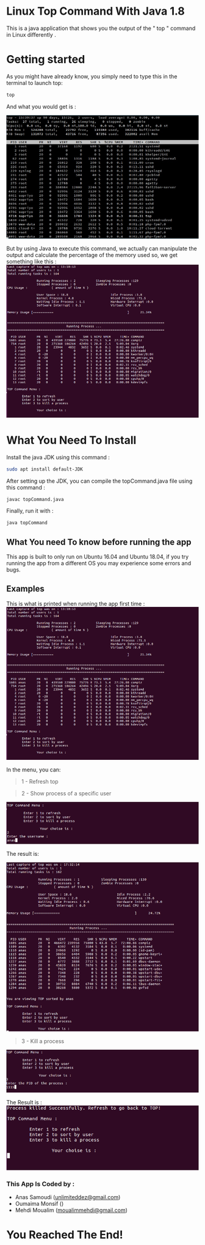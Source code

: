 # Linux Top Command With Java 1.8
   
   
    
    
 This is a java application that shows you the output of the "  top " command in Linux differently .
    
    

# Getting started

  As you might have already know, you simply need to type this in the terminal to launch top: 

```sh
top
```
And what you would get is :

![](https://github.com/SamoudiAnas/top-command-linux-with-java/blob/main/top.jpg)



But by using Java to execute this command, we actually can manipulate the output and calculate the percentage of the memory used so, we get something like this : 
![](https://github.com/SamoudiAnas/top-command-linux-with-java/blob/main/top%201.PNG)








# What You Need To Install


Install the java JDK using this command : 

```sh
sudo apt install default-JDK
```

After setting up the JDK, you can compile the topCommand.java file using this command :

```sh
javac topCommand.java
```

Finally, run it with :

```sh
java topCommand
```

## What You need To know before running the app

This app is built to only run on Ubuntu 16.04 and Ubuntu 18.04, if you try running the app from a different OS you may experience some errors and bugs.



## Examples

This is what is printed when running the app first time :
![](https://github.com/SamoudiAnas/top-command-linux-with-java/blob/main/top%201.PNG)


In the menu, you can:
> 1 -   Refresh top

> 2 -        Show process of a specific user
>

![](https://github.com/SamoudiAnas/top-command-linux-with-java/blob/main/top%202.PNG)

The result is:

![](https://github.com/SamoudiAnas/top-command-linux-with-java/blob/main/top%202u.PNG)
> 3 - Kill a process

>
![](https://github.com/SamoudiAnas/top-command-linux-with-java/blob/main/top%203.PNG)

The Result is :
\
![](https://github.com/SamoudiAnas/top-command-linux-with-java/blob/main/top%203%20u.PNG)

### This App Is Coded by : 

 - Anas Samoudi (unlimiteddez@gmail.com)
 - Oumaima Monsif ()
 - Mehdi Moualim (moualimmehdi@gmail.com)
 
 
 # You Reached The End! 

